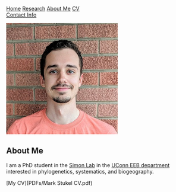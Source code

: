 [Home](README.html)    [Research](pages/research.html)    [About Me](pages/about-me.html)    [CV](pages/cv.html)    
[Contact Info](pages/contact-info.html)

![Image of Mark Stukel](images/headshot.jpg
"PhD Student in the Uconn EEB department")

## About Me
I am a PhD student in the [Simon Lab](http://wp.chris-simon-lab.eeb.uconn.edu/) in the [UConn EEB department](http://eeb.uconn.edu)
interested in phylogenetics, systematics, and biogeography.

[My CV](PDFs/Mark Stukel CV.pdf)

